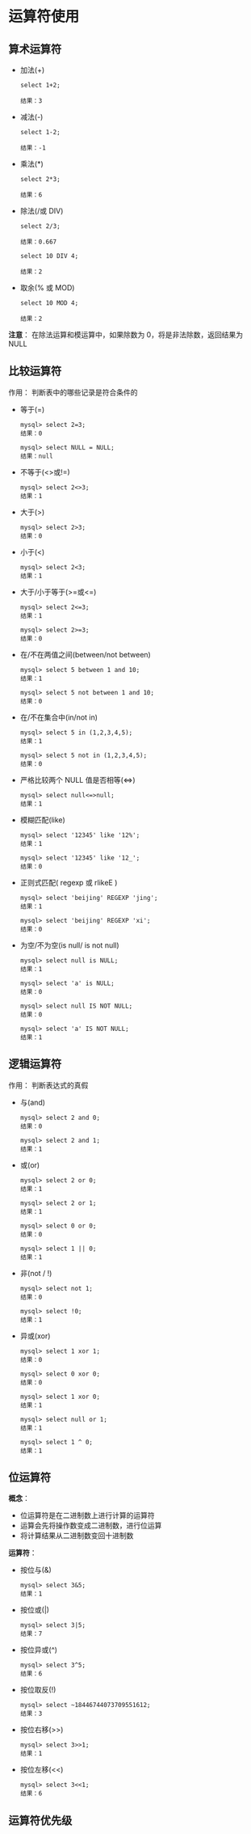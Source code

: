 # 运算符使用

## 算术运算符

+ 加法(+)

  ```
  select 1+2;
  
  结果：3
  ```

+ 减法(-)

  ```
  select 1-2;
  
  结果：-1
  ```

+ 乘法(*)

  ```
  select 2*3;
  
  结果：6
  ```

+ 除法(/或 DIV)

  ```
  select 2/3;
  
  结果：0.667
  
  select 10 DIV 4;
  
  结果：2
  
  ```

+ 取余(% 或 MOD)

  ```
  select 10 MOD 4;
  
  结果：2
  ```

**注意**： 在除法运算和模运算中，如果除数为 0，将是非法除数，返回结果为 NULL 

## 比较运算符

作用： 判断表中的哪些记录是符合条件的 

+ 等于(=)

  ```
  mysql> select 2=3;
  结果：0
  
  mysql> select NULL = NULL;
  结果：null
  ```

+ 不等于(<>或!=)

  ```
  mysql> select 2<>3;
  结果：1
  ```

+ 大于(>)

  ```
  mysql> select 2>3;
  结果：0
  ```

+ 小于(<)

  ```
  mysql> select 2<3;
  结果：1
  ```

+ 大于/小于等于(>=或<=)

  ```
  mysql> select 2<=3;
  结果：1
  
  mysql> select 2>=3;
  结果：0
  ```

+ 在/不在两值之间(between/not between)

  ```
  mysql> select 5 between 1 and 10;
  结果：1
  
  mysql> select 5 not between 1 and 10;
  结果：0
  ```

+ 在/不在集合中(in/not in)

  ```
  mysql> select 5 in (1,2,3,4,5);
  结果：1
  
  mysql> select 5 not in (1,2,3,4,5);
  结果：0
  ```

+ 严格比较两个 NULL 值是否相等(<=>)

  ```
  mysql> select null<=>null;
  结果：1
  ```

+ 模糊匹配(like)

  ```
  mysql> select '12345' like '12%';
  结果：1
  
  mysql> select '12345' like '12_';
  结果：0
  ```

+ 正则式匹配( regexp 或 rlikeE )

  ```
  mysql> select 'beijing' REGEXP 'jing';
  结果：1
  
  mysql> select 'beijing' REGEXP 'xi';
  结果：0
  ```

+ 为空/不为空(is null/ is not null)

  ```
  mysql> select null is NULL;
  结果：1
  
  mysql> select 'a' is NULL;
  结果：0
  
  mysql> select null IS NOT NULL;
  结果：0
  
  mysql> select 'a' IS NOT NULL;
  结果：1
  ```

## 逻辑运算符

作用： 判断表达式的真假

+ 与(and)

  ```
  mysql> select 2 and 0;
  结果：0
  
  mysql> select 2 and 1;
  结果：1
  ```

+ 或(or)

  ```
  mysql> select 2 or 0;
  结果：1
  
  mysql> select 2 or 1;
  结果：1
  
  mysql> select 0 or 0;
  结果：0
  
  mysql> select 1 || 0;
  结果：1
  ```

+ 非(not / !)

  ```
  mysql> select not 1;
  结果：0
  
  mysql> select !0;
  结果：1
  ```

+ 异或(xor)

  ```
  mysql> select 1 xor 1;
  结果：0
  
  mysql> select 0 xor 0;
  结果：0
  
  mysql> select 1 xor 0;
  结果：1
  
  mysql> select null or 1;
  结果：1
  
  mysql> select 1 ^ 0;
  结果：1
  ```

## 位运算符

**概念**：

+  位运算符是在二进制数上进行计算的运算符 
+  运算会先将操作数变成二进制数，进行位运算 
+  将计算结果从二进制数变回十进制数 

**运算符**：

+ 按位与(&)

  ```
  mysql> select 3&5;
  结果：1
  ```

+ 按位或(|)

  ```
  mysql> select 3|5;
  结果：7
  ```

+ 按位异或(^)

  ```
  mysql> select 3^5;
  结果：6
  ```

+ 按位取反(!)

  ```
  mysql> select ~18446744073709551612;
  结果：3
  ```

+ 按位右移(>>)

  ```
  mysql> select 3>>1;
  结果：1
  ```

+ 按位左移(<<)

  ```
  mysql> select 3<<1;
  结果：6
  ```

## 运算符优先级



